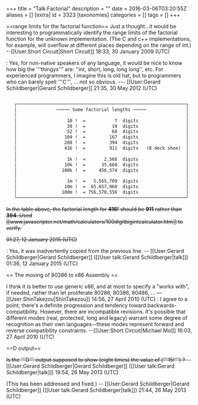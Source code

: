 +++
title = "Talk:Factorial"
description = ""
date = 2016-03-06T03:20:55Z
aliases = []
[extra]
id = 3323
[taxonomies]
categories = []
tags = []
+++

==range limits for the factorial function==
Just a thought...it would be interesting to programmatically identify the range limits of the factorial function for the unknown implementation. (The C and c++ implementations, for example, will overflow at different places depending on the range of int.) --[[User:Short Circuit|Short Circuit]] 18:33, 30 January 2009 (UTC)

: Yes, for non-native speakers of any language, it would be nice to know how big the '''thingys''' are: ''int, short, long, long long'', etc.  For experienced programmers, I imagine this is old hat, but to programmers who can barely spell '''C''', ... not so obvious. --- [[User:Gerard Schildberger|Gerard Schildberger]] 21:35, 30 May 2012 (UTC)

```txt

   ┌────────────────────────────────────────────────────────────────┐
   │               ───── Some factorial lengths ─────               │
   │                                                                │
   │                   10 !  =           7  digits                  │
   │                   20 !  =          19  digits                  │
   │                   52 !  =          68  digits                  │
   │                  104 !  =         167  digits                  │
   │                  208 !  =         394  digits                  │
   │                  416 !  =         911  digits   (8 deck shoe)  │
   │                                                                │
   │                   1k !  =       2,568  digits                  │
   │                  10k !  =      35,660  digits                  │
   │                 100k !  =     456,574  digits                  │
   │                                                                │
   │                   1m !  =   5,565,709  digits                  │
   │                  10m !  =  65,657,060  digits                  │
   │                 100m !  = 756,570,556  digits                  │
   └────────────────────────────────────────────────────────────────┘  

```
 

<strike>
In the table above, the factorial length for <b>416!</b> should be <b>911</b> rather than <b>394</b>. Used [[www.javascripter.net/math/calculators/100digitbigintcalculator.htm]] to verify. 

01:27, 12 January 2015 (UTC)</strike>

: Yes, it was inadvertently copied from the previous line. -- [[User:Gerard Schildberger|Gerard Schildberger]] ([[User talk:Gerard Schildberger|talk]]) 01:36, 12 January 2015 (UTC)

== The moving of 80386 to x86 Assembly ==

I think it is better to use generic x86, and at most to specify a "works with", if needed, rather than let proliferate 80286, 80386, 80486, ... &mdash;[[User:ShinTakezou|ShinTakezou]] 14:56, 27 April 2010 (UTC)
: I agree to a point; there's a definite progression and tendency toward backwards-compatibility. However, there are incompatible revisions. It's possible that different modes (real, protected, long and legacy) warrant some degree of recognition as their own languages--these modes represent forward and reverse compatibility constraints. --[[User:Short Circuit|Michael Mol]] 16:03, 27 April 2010 (UTC)

==D output==

<del>
Is the   '''D'''   output supposed to show (eight times) the value of   ('''15!''')   ? 
</del> 
-- [[User:Gerard Schildberger|Gerard Schildberger]] ([[User talk:Gerard Schildberger|talk]]) 19:54, 26 May 2013 (UTC)

(This has been addressed and fixed.) -- [[User:Gerard Schildberger|Gerard Schildberger]] ([[User talk:Gerard Schildberger|talk]]) 21:44, 26 May 2013 (UTC)
